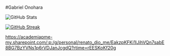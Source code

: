 #Gabriel Onohara

![GitHub Stats](https://github-readme-stats.vercel.app/api?username=GabrielOnohara&theme=transparent&bg_color=000&border_color=30A3DC&show_icons=true&icon_color=30A3DC&title_color=E94D5F&text_color=FFF&count_private=true)

[![GitHub Streak](https://streak-stats.demolab.com/?user=GabrielOnohara&theme=bear&background=000&border=30A3DC&dates=FFF)](https://git.io/streak-stats)

https://academiapme-my.sharepoint.com/:p:/g/personal/renato_dio_me/EakzpKFKi1lJihVQn7sabE8BG7BzYVNs1p6rVDJanJcgdQ?rtime=rEESKoKf20g